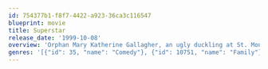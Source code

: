 ```yaml
---
id: 754377b1-f8f7-4422-a923-36ca3c116547
blueprint: movie
title: Superstar
release_date: '1999-10-08'
overview: 'Orphan Mary Katherine Gallagher, an ugly duckling at St. Monica High School, has a dream: to be kissed soulfully. She decides she can realize this dream if she becomes a superstar, so her prayers, her fantasies, and her conversations with her only friend focus on achieving super-stardom.'
genres: '[{"id": 35, "name": "Comedy"}, {"id": 10751, "name": "Family"}]'
---
```


